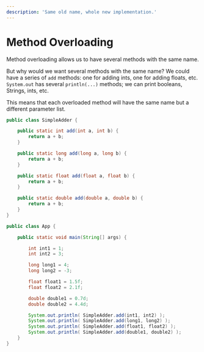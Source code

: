 ```yaml
---
description: 'Same old name, whole new implementation.'
---
```


# Method Overloading

Method overloading allows us to have several methods with the same name. 

But why would we want several methods with the same name? We could have a series of `add` methods: one for adding ints, one for adding floats, etc. `System.out` has several `println(...)` methods; we can print booleans, Strings, ints, etc.

This means that each overloaded method will have the same name but a different parameter list. 

```java
public class SimpleAdder {

    public static int add(int a, int b) {
        return a + b;
    }

    public static long add(long a, long b) {
        return a + b;
    }

    public static float add(float a, float b) {
        return a + b;
    }

    public static double add(double a, double b) {
        return a + b;
    }
}
```

```java
public class App {

    public static void main(String[] args) {

        int int1 = 1;
        int int2 = 3;

        long long1 = 4;
        long long2 = -3;

        float float1 = 1.5f;
        float float2 = 2.1f;

        double double1 = 0.7d;
        double double2 = 4.4d;

        System.out.println( SimpleAdder.add(int1, int2) );
        System.out.println( SimpleAdder.add(long1, long2) );
        System.out.println( SimpleAdder.add(float1, float2) );
        System.out.println( SimpleAdder.add(double1, double2) );
    }
}
```

